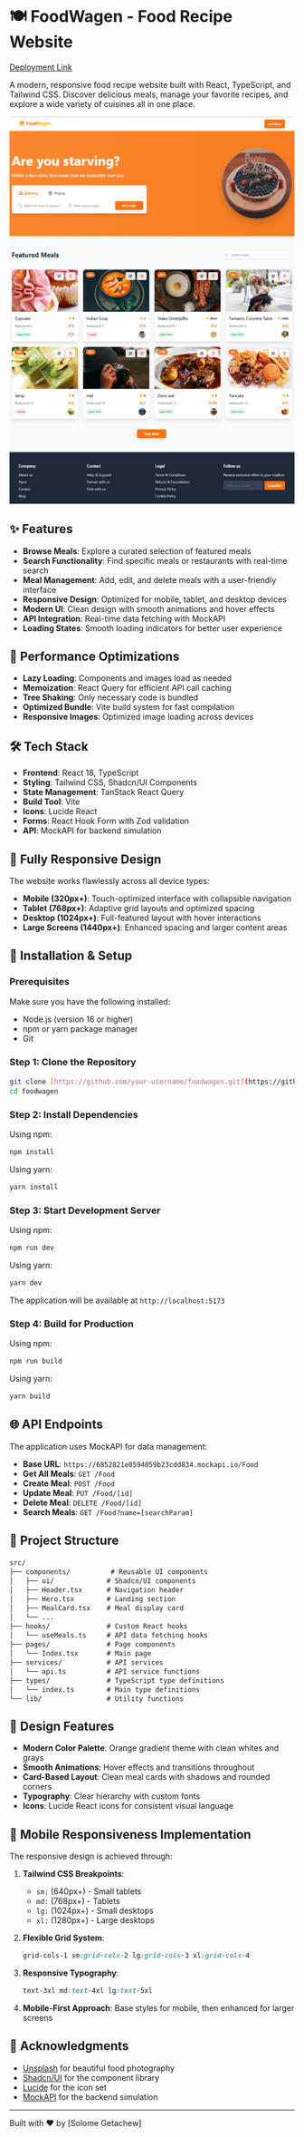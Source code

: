 
# 🍽️ FoodWagen - Food Recipe Website



[Deployment Link](https://foodwageb.netlify.app/)

A modern, responsive food recipe website built with React, TypeScript, and Tailwind CSS. Discover delicious meals, manage your favorite recipes, and explore a wide variety of cuisines all in one place.

![FoodWagen](./public/preview.png)

## ✨ Features

- **Browse Meals**: Explore a curated selection of featured meals
- **Search Functionality**: Find specific meals or restaurants with real-time search
- **Meal Management**: Add, edit, and delete meals with a user-friendly interface
- **Responsive Design**: Optimized for mobile, tablet, and desktop devices
- **Modern UI**: Clean design with smooth animations and hover effects
- **API Integration**: Real-time data fetching with MockAPI
- **Loading States**: Smooth loading indicators for better user experience

## 🚀 Performance Optimizations

- **Lazy Loading**: Components and images load as needed
- **Memoization**: React Query for efficient API call caching
- **Tree Shaking**: Only necessary code is bundled
- **Optimized Bundle**: Vite build system for fast compilation
- **Responsive Images**: Optimized image loading across devices

## 🛠️ Tech Stack

- **Frontend**: React 18, TypeScript
- **Styling**: Tailwind CSS, Shadcn/UI Components
- **State Management**: TanStack React Query
- **Build Tool**: Vite
- **Icons**: Lucide React
- **Forms**: React Hook Form with Zod validation
- **API**: MockAPI for backend simulation

## 📱 Fully Responsive Design

The website works flawlessly across all device types:

- **Mobile (320px+)**: Touch-optimized interface with collapsible navigation
- **Tablet (768px+)**: Adaptive grid layouts and optimized spacing
- **Desktop (1024px+)**: Full-featured layout with hover interactions
- **Large Screens (1440px+)**: Enhanced spacing and larger content areas

## 🔧 Installation & Setup

### Prerequisites

Make sure you have the following installed:
- Node.js (version 16 or higher)
- npm or yarn package manager
- Git

### Step 1: Clone the Repository

```bash
git clone [https://github.com/your-username/foodwagen.git](https://github.com/Selomegech/grub-management-web.git)
cd foodwagen
```

### Step 2: Install Dependencies

Using npm:
```bash
npm install
```

Using yarn:
```bash
yarn install
```

### Step 3: Start Development Server

Using npm:
```bash
npm run dev
```

Using yarn:
```bash
yarn dev
```

The application will be available at `http://localhost:5173`

### Step 4: Build for Production

Using npm:
```bash
npm run build
```

Using yarn:
```bash
yarn build
```

## 🌐 API Endpoints

The application uses MockAPI for data management:

- **Base URL**: `https://6852821e0594059b23cdd834.mockapi.io/Food`
- **Get All Meals**: `GET /Food`
- **Create Meal**: `POST /Food`
- **Update Meal**: `PUT /Food/[id]`
- **Delete Meal**: `DELETE /Food/[id]`
- **Search Meals**: `GET /Food?name=[searchParam]`

## 📁 Project Structure

```
src/
├── components/          # Reusable UI components
│   ├── ui/             # Shadcn/UI components
│   ├── Header.tsx      # Navigation header
│   ├── Hero.tsx        # Landing section
│   ├── MealCard.tsx    # Meal display card
│   └── ...
├── hooks/              # Custom React hooks
│   └── useMeals.ts     # API data fetching hooks
├── pages/              # Page components
│   └── Index.tsx       # Main page
├── services/           # API services
│   └── api.ts          # API service functions
├── types/              # TypeScript type definitions
│   └── index.ts        # Main type definitions
└── lib/                # Utility functions
```

## 🎨 Design Features

- **Modern Color Palette**: Orange gradient theme with clean whites and grays
- **Smooth Animations**: Hover effects and transitions throughout
- **Card-Based Layout**: Clean meal cards with shadows and rounded corners
- **Typography**: Clear hierarchy with custom fonts
- **Icons**: Lucide React icons for consistent visual language



## 📱 Mobile Responsiveness Implementation

The responsive design is achieved through:

1. **Tailwind CSS Breakpoints**:
   - `sm:` (640px+) - Small tablets
   - `md:` (768px+) - Tablets
   - `lg:` (1024px+) - Small desktops
   - `xl:` (1280px+) - Large desktops

2. **Flexible Grid System**:
   ```css
   grid-cols-1 sm:grid-cols-2 lg:grid-cols-3 xl:grid-cols-4
   ```

3. **Responsive Typography**:
   ```css
   text-3xl md:text-4xl lg:text-5xl
   ```

4. **Mobile-First Approach**: Base styles for mobile, then enhanced for larger screens





## 🙏 Acknowledgments

- [Unsplash](https://unsplash.com) for beautiful food photography
- [Shadcn/UI](https://ui.shadcn.com/) for the component library
- [Lucide](https://lucide.dev/) for the icon set
- [MockAPI](https://mockapi.io/) for the backend simulation

---

Built with ❤️ by [Solome Getachew]
